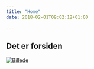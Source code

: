```yaml
---
title: "Home"
date: 2018-02-01T09:02:12+01:00

---
```

##  Det er forsiden

[![Billede](/img/minions.jpg)](/img/minions.jpg)
